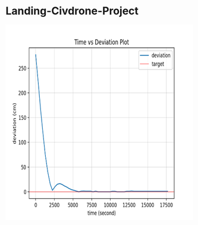 # Landing-Civdrone-Project


<img src="https://github.com/Kevintirta/Landing-Civdrone-Project/blob/master/deviation.png" width="700" height="525">
